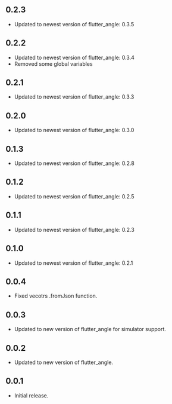 ## 0.2.3

* Updated to newest version of flutter_angle: 0.3.5

## 0.2.2

* Updated to newest version of flutter_angle: 0.3.4
* Removed some global variables

## 0.2.1

* Updated to newest version of flutter_angle: 0.3.3

## 0.2.0

* Updated to newest version of flutter_angle: 0.3.0

## 0.1.3

* Updated to newest version of flutter_angle: 0.2.8

## 0.1.2

* Updated to newest version of flutter_angle: 0.2.5

## 0.1.1

* Updated to newest version of flutter_angle: 0.2.3

## 0.1.0

* Updated to newest version of flutter_angle: 0.2.1

## 0.0.4

* Fixed vecotrs .fromJson function.

## 0.0.3

* Updated to new version of flutter_angle for simulator support.

## 0.0.2

* Updated to new version of flutter_angle.

## 0.0.1

* Initial release.